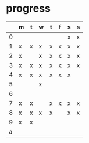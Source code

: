 # progress
| |m|t|w|t|f|s|s|
|-|-|-|-|-|-|-|-|
|0| | | | | |x|x|
|1|x|x|x|x|x|x|x|
|2|x| |x|x|x|x|x|
|3|x|x|x|x|x|x|x|
|4|x|x|x|x|x|x| |
|5| | |x| | | | |
|6| | | | | | | |
|7|x|x| |x|x|x|x|
|8|x|x|x|x| |x|x|
|9|x|x| | | | | |
|a| | | | | | | |
